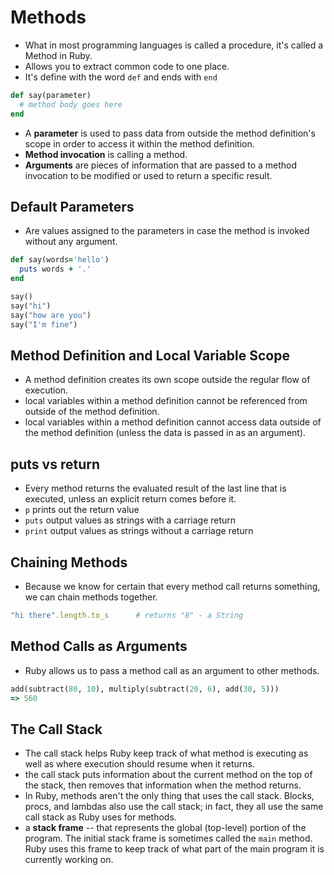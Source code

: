 # Methods

- What in most programming languages is called a procedure, it's called a Method in Ruby. 
- Allows you to extract common code to one place.
- It's define with the word `def` and ends with `end` 

```ruby
def say(parameter)
  # method body goes here
end
```
- A **parameter** is used to pass data from outside the method definition's scope in order to access it within the method definition.
- **Method invocation** is calling a method.
- **Arguments** are pieces of information that are passed to a method invocation to be modified or used to return a specific result.

## Default Parameters

- Are values assigned to the parameters in case the method is invoked without any argument.
```ruby
def say(words='hello')
  puts words + '.'
end

say()
say("hi")
say("how are you")
say("I'm fine")
```

## Method Definition and Local Variable Scope

- A method definition creates its own scope outside the regular flow of execution.
- local variables within a method definition cannot be referenced from outside of the method definition.
- local variables within a method definition cannot access data outside of the method definition (unless the data is passed in as an argument).

## puts vs return

- Every method returns the evaluated result of the last line that is executed, unless an explicit return comes before it.
- `p` prints out the return value
- `puts` output values as strings with a carriage return
- `print` output values as strings without a carriage return

## Chaining Methods

- Because we know for certain that every method call returns something, we can chain methods together.

```ruby
"hi there".length.to_s      # returns "8" - a String
```

## Method Calls as Arguments

- Ruby allows us to pass a method call as an argument to other methods.

```ruby
add(subtract(80, 10), multiply(subtract(20, 6), add(30, 5)))
=> 560
```

## The Call Stack

- The call stack helps Ruby keep track of what method is executing as well as where execution should resume when it returns.
- the call stack puts information about the current method on the top of the stack, then removes that information when the method returns.
- In Ruby, methods aren't the only thing that uses the call stack. Blocks, procs, and lambdas also use the call stack; in fact, they all use the same call stack as Ruby uses for methods.
- a **stack frame** -- that represents the global (top-level) portion of the program. The initial stack frame is sometimes called the `main` method. Ruby uses this frame to keep track of what part of the main program it is currently working on.